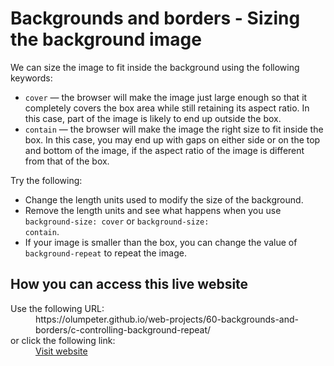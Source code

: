 # Backgrounds and borders - Sizing the background image

We can size the image to fit inside the background using the following keywords: 
- <code>cover</code> — the browser will make the image just large enough so that it completely covers the box area while still retaining its aspect ratio. In this case, part of the image is likely to end up outside the box.
- <code>contain</code> — the browser will make the image the right size to fit inside the box. In this case, you may end up with gaps on either side or on the top and bottom of the image, if the aspect ratio of the image is different from that of the box.
    
Try the following:

- Change the length units used to modify the size of the background.
- Remove the length units and see what happens when you use <code>background-size: cover</code> or <code>background-size: contain</code>.
- If your image is smaller than the box, you can change the value of <code>background-repeat</code> to repeat the image.

## How you can access this live website

<dl>
  Use the following URL:
  <dd>
    https://olumpeter.github.io/web-projects/60-backgrounds-and-borders/c-controlling-background-repeat/
  </dd>
  or click the following link:
  <dd>
    <a href="https://olumpeter.github.io/web-projects/60-backgrounds-and-borders/c-controlling-background-repeat/">Visit website</a>
  </dd>
</dl>
